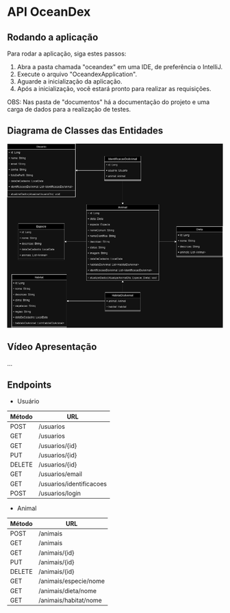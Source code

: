# API OceanDex

## Rodando a aplicação

Para rodar a aplicação, siga estes passos:

1. Abra a pasta chamada "oceandex" em uma IDE, de preferência o IntelliJ.
2. Execute o arquivo "OceandexApplication".
3. Aguarde a inicialização da aplicação.
4. Após a inicialização, você estará pronto para realizar as requisições.

OBS: Nas pasta de "documentos" há a documentação do projeto e uma carga de dados para a realização de testes.

## Diagrama de Classes das Entidades

![Diagrama de classes das entidades do projeto](documentos/OceanDex.drawio.png)

## Vídeo Apresentação

...

## Endpoints

- Usuário

| Método        | URL             |
| ------------- | --------------- |
| POST          | /usuarios       |
| GET           | /usuarios       |
| GET           | /usuarios/{id}  |
| PUT           | /usuarios/{id}  |
| DELETE        | /usuarios/{id}  |
| GET           | /usuarios/email |
| GET           | /usuarios/identificacoes  |
| POST          | /usuarios/login |

- Animal

| Método        | URL            |
| ------------- | -------------- |
| POST          | /animais       |
| GET           | /animais       |
| GET           | /animais/{id}  |
| PUT           | /animais/{id}  |
| DELETE        | /animais/{id}  |
| GET           | /animais/especie/nome |
| GET           | /animais/dieta/nome  |
| GET           | /animais/habitat/nome  |
